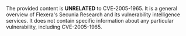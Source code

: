 The provided content is **UNRELATED** to CVE-2005-1965. It is a general overview of Flexera's Secunia Research and its vulnerability intelligence services. It does not contain specific information about any particular vulnerability, including CVE-2005-1965.